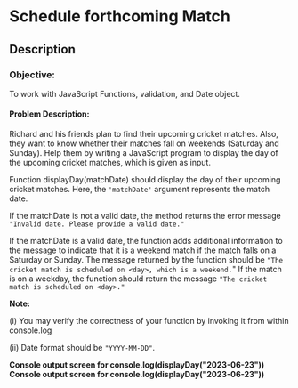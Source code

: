 # Schedule forthcoming Match
## Description


### Objective:

To work with JavaScript Functions, validation, and Date object.

#### Problem Description:

Richard and his friends plan to find their upcoming cricket matches. Also, they want to know whether their matches fall on weekends (Saturday and Sunday). Help them by writing a JavaScript program to display the day of the upcoming cricket matches, which is given as input.

Function displayDay(matchDate) should display the day of their upcoming cricket matches. Here, the `'matchDate'` argument represents the match date. 


If the matchDate is not a valid date, the method returns the error message `"Invalid date. Please provide a valid date."`

If the matchDate is a valid date, the function adds additional information to the message to indicate that it is a weekend match if the match falls on a Saturday or Sunday. The message returned by the function should be `"The cricket match is scheduled on <day>, which is a weekend.`" If the match is on a weekday, the function should return the message `"The cricket match is scheduled on <day>."`



**Note:**

(i) You may verify the correctness of your function by invoking it from within console.log

(ii) Date format should be `"YYYY-MM-DD"`.


**Console output screen for console.log(displayDay("2023-06-23"))**
**Console output screen for console.log(displayDay("2023-06-23"))**
